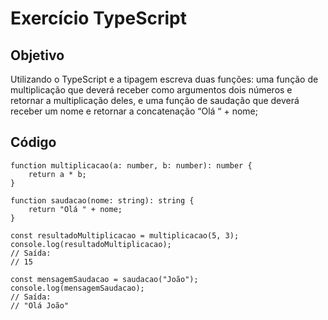 # Exercício TypeScript

## Objetivo
Utilizando o TypeScript e a tipagem escreva duas funções: uma função de multiplicação que deverá receber como argumentos dois números e retornar a multiplicação deles, e uma função de saudação que deverá receber um nome e retornar a concatenação “Olá “ + nome;


## Código
```
function multiplicacao(a: number, b: number): number {
    return a * b;
}

function saudacao(nome: string): string {
    return "Olá " + nome;
}

const resultadoMultiplicacao = multiplicacao(5, 3);
console.log(resultadoMultiplicacao); 
// Saída: 
// 15

const mensagemSaudacao = saudacao("João");
console.log(mensagemSaudacao); 
// Saída: 
// "Olá João"

```
